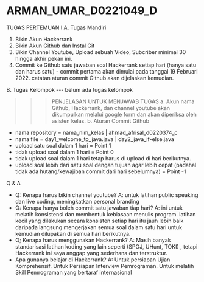 # ARMAN_UMAR_D0221049_D
TUGAS PERTEMUAN I
A. Tugas Mandiri
1. Bikin Akun Hackerrank
2. Bikin Akun Github dan Instal Git
3. Bikin Channel Youtube, Upload sebuah Video, Subcriber minimal 30 hingga akhir pekan ini.
4. Commit ke Github satu jawaban soal Hackerrank setiap hari (hanya satu dan harus satu) - commit pertama akan dimulai pada tanggal 19 Februari 2022. catatan aturan commit Github akan dijelaskan kemudian.

B. Tugas Kelompok
--- belum ada tugas kelompok

>>>PENJELASAN UNTUK MENJAWAB TUGAS
a. Akun nama Github, Hackerrank, dan channel youtube akan dikumpulkan melalui google form dan akan diperiksa oleh asisten kelas.
b. Aturan Commit Github
 - nama repository = nama_nim_kelas | ahmad_afrisal_d0220374_c
 - nama file = day1_welcome_to_java.java | day2_java_if-else.java 
 - upload satu soal dalam 1 hari = Point 1
 - tidak upload soal dalam 1 hari = Point 0
 - tidak upload soal dalam 1 hari tetap harus di upload di hari berikutnya.
 - upload soal lebih dari satu soal dengan tujuan agar lebih cepat (padahal tidak ada hutang/kewajiban commit dari hari sebelumnya) = Point -1


Q & A
- Q: Kenapa harus bikin channel youtube? A: untuk latihan public speaking dan live coding, meningkatkan personal branding
- Q: Kenapa hanya boleh commit satu jawaban tiap hari? A: ini untuk melatih konsistensi dan membentuk kebiasaan menulis program. latihan kecil yang dilakukan secara konsisten setiap hari itu jauh lebih baik daripada langsung mengerjakan semua soal dalam satu hari untuk kemudian dilupakan di semua hari berikutnya.
- Q; Kenapa harus menggunakan Hackerrank? A: Masih banyak standarisasi latihan koding yang lain seperti (SPOJ, UHunt, TOKI) , tetapi Hackerrank ini saya anggap yang sederhana dan terstruktur.
- Apa gunanya belajar di Hackerrank? A: Untuk persiapan Ujian Komprehensif. Untuk Persiapan Interview Pemrograman. Untuk melatih Skill Pemrograman yang bertaraf internasional
